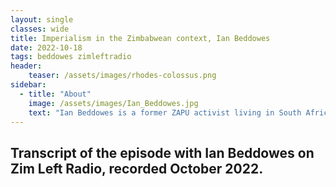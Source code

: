 ```yaml
---
layout: single
classes: wide
title: Imperialism in the Zimbabwean context, Ian Beddowes
date: 2022-10-18
tags: beddowes zimleftradio
header:
    teaser: /assets/images/rhodes-colossus.png
sidebar:
  - title: "About"
    image: /assets/images/Ian_Beddowes.jpg   
    text: "Ian Beddowes is a former ZAPU activist living in South Africa."    
---
```


## Transcript of the episode with Ian Beddowes on Zim Left Radio, recorded October 2022.
